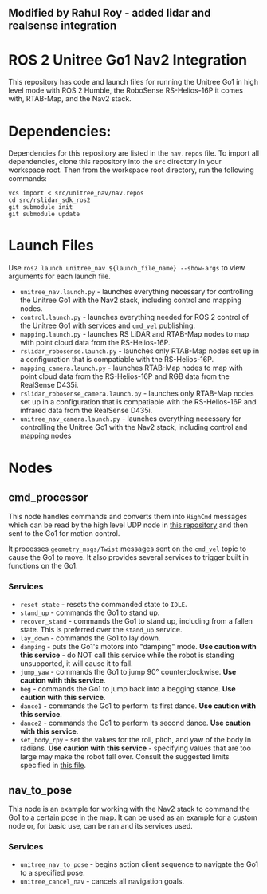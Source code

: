 ## Modified by Rahul Roy - added lidar and realsense integration
# ROS 2 Unitree Go1 Nav2 Integration
This repository has code and launch files for running the Unitree Go1 in high level mode with ROS 2 Humble, the RoboSense RS-Helios-16P it comes with, RTAB-Map, and the Nav2 stack. 

# Dependencies:
Dependencies for this repository are listed in the `nav.repos` file. To import all dependencies, clone this repository into the `src` directory in your workspace root. Then from the workspace root directory, run the following commands:

```
vcs import < src/unitree_nav/nav.repos 
cd src/rslidar_sdk_ros2
git submodule init
git submodule update
```

# Launch Files
Use `ros2 launch unitree_nav ${launch_file_name} --show-args` to view arguments for each launch file.

- `unitree_nav.launch.py` - launches everything necessary for controlling the Unitree Go1 with the Nav2 stack, including control and mapping nodes.
- `control.launch.py` - launches everything needed for ROS 2 control of the Unitree Go1 with services and `cmd_vel` publishing.
- `mapping.launch.py` - launches RS LiDAR and RTAB-Map nodes to map with point cloud data from the RS-Helios-16P.
- `rslidar_robosense.launch.py` - launches only RTAB-Map nodes set up in a configuration that is compatiable with the RS-Helios-16P.
- `mapping_camera.launch.py` - launches RTAB-Map nodes to map with point cloud data from the RS-Helios-16P and RGB data from the RealSense D435i.
- `rslidar_robosense_camera.launch.py` - launches only RTAB-Map nodes set up in a configuration that is compatiable with the RS-Helios-16P and infrared data from the RealSense D435i.
- `unitree_nav_camera.launch.py` - launches everything necessary for controlling the Unitree Go1 with the Nav2 stack, including control and mapping nodes

# Nodes
## cmd_processor
This node handles commands and converts them into `HighCmd` messages which can be read by the high level UDP node in [this repository](https://github.com/katie-hughes/unitree_ros2) and then sent to the Go1 for motion control.

It processes `geometry_msgs/Twist` messages sent on the `cmd_vel` topic to cause the Go1 to move. It also provides several services to trigger built in functions on the Go1.

### Services
- `reset_state` - resets the commanded state to `IDLE`.
- `stand_up` - commands the Go1 to stand up.
- `recover_stand` - commands the Go1 to stand up, including from a fallen state. This is preferred over the `stand_up` service.
- `lay_down` - commands the Go1 to lay down.
- `damping` - puts the Go1's motors into "damping" mode. **Use caution with this service** - do NOT call this service while the robot is standing unsupported, it will cause it to fall.
- `jump_yaw` - commands the Go1 to jump 90° counterclockwise. **Use caution with this service**.
- `beg` - commands the Go1 to jump back into a begging stance. **Use caution with this service**.
- `dance1` - commands the Go1 to perform its first dance. **Use caution with this service**.
- `dance2` - commands the Go1 to perform its second dance. **Use caution with this service**.
- `set_body_rpy` - set the values for the roll, pitch, and yaw of the body in radians. **Use caution with this service** - specifying values that are too large may make the robot fall over. Consult the suggested limits specified in [this file](unitree_nav_interfaces/srv/SetBodyRPY.srv).

## nav_to_pose
This node is an example for working with the Nav2 stack to command the Go1 to a certain pose in the map. It can be used as an example for a custom node or, for basic use, can be ran and its services used.

### Services
- `unitree_nav_to_pose` - begins action client sequence to navigate the Go1 to a specified pose.
- `unitree_cancel_nav` - cancels all navigation goals.
